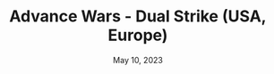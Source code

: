 ---
layout: nds
title: "Advance Wars - Dual Strike (USA, Europe)"
categories:
 - approved
 - nds
 - universal
 - safe
tags:
- war
date: May 10, 2023
permalink: /games/advance-wars-dual-strike/play/details
publisher: Nintendo
id: advance-wars-dual-strike
---